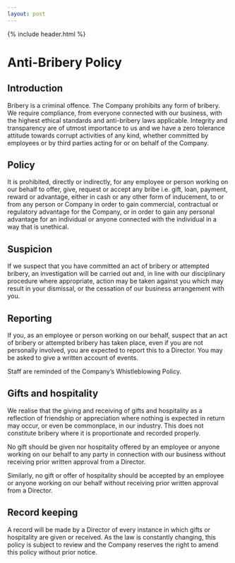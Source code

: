 ```yaml
---
layout: post
---
```


{% include header.html %}

# Anti-Bribery Policy

## Introduction

Bribery is a criminal offence. The Company prohibits any form of bribery. We require compliance, from everyone connected with our business, with the highest ethical standards and anti-bribery laws applicable. Integrity and transparency are of utmost importance to us and we have a zero tolerance attitude towards corrupt activities of any kind, whether committed by employees or by third parties acting for or on behalf of the Company. 

## Policy 

It is prohibited, directly or indirectly, for any employee or person working on our behalf to offer, give, request or accept any bribe i.e. gift, loan, payment, reward or advantage, either in cash or any other form of inducement, to or from any person or Company in order to gain commercial, contractual or regulatory advantage for the Company, or in order to gain any personal advantage for an individual or anyone connected with the individual in a way that is unethical. 

## Suspicion 

If we suspect that you have committed an act of bribery or attempted bribery, an investigation will be carried out and, in line with our disciplinary procedure where appropriate, action may be taken against you which may result in your dismissal, or the cessation of our business arrangement with you. 

## Reporting 

If you, as an employee or person working on our behalf, suspect that an act of bribery or attempted bribery has taken place, even if you are not personally involved, you are expected to report this to a Director. You may be asked to give a written account of events. 

Staff are reminded of the Company’s Whistleblowing Policy.

## Gifts and hospitality 

We realise that the giving and receiving of gifts and hospitality as a reflection of friendship or appreciation where nothing is expected in return may occur, or even be commonplace, in our industry. This does not constitute bribery where it is proportionate and recorded properly. 

No gift should be given nor hospitality offered by an employee or anyone working on our behalf to any party in connection with our business without receiving prior written approval from a Director. 

Similarly, no gift or offer of hospitality should be accepted by an employee or anyone working on our behalf without receiving prior written approval from a Director. 

## Record keeping 

A record will be made by a Director of every instance in which gifts or hospitality are given or received. As the law is constantly changing, this policy is subject to review and the Company reserves the right to amend this policy without prior notice. 


